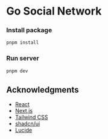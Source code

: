 <h1>Go Social Network</h1>

<h3>Install package</h3>

```bash
pnpm install
```

<h3>Run server</h3>

```bash
pnpm dev
```

## Acknowledgments

- [React](https://react.dev)
- [Next.js](https://nextjs.org)
- [Tailwind CSS](https://tailwindcss.com)
- [shadcn/ui](https://ui.shadcn.com)
- [Lucide](https://lucide.dev)
